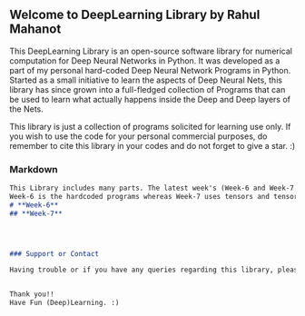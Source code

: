 ## Welcome to DeepLearning Library by Rahul Mahanot

This DeepLearning Library is an open-source software library for numerical computation for Deep Neural Networks in Python. It was developed as a part of my personal hard-coded Deep Neural Network Programs in Python.
Started as a small initiative to learn the aspects of Deep Neural Nets, this library has since grown into a full-fledged collection of Programs that can be used to learn what actually happens inside the Deep and Deep layers of the Nets.

This library is just a collection of programs solicited for learning use only. If you wish to use the code for your personal commercial purposes, do remember to cite this library in your codes and do not forget to give a star. :)

### Markdown

```markdown
This Library includes many parts. The latest week's (Week-6 and Week-7 as of now) is the one to be used for learning.
Week-6 is the hardcoded programs whereas Week-7 uses tensors and tensorflow DeepLearning Framework to do computations.
# **Week-6**
## **Week-7**




### Support or Contact

Having trouble or if you have any queries regarding this library, please drop a mail on [thecodeboxed@gmail.com](mailto:thecodeboxed@gmail.com) and I’ll help you sort it out.


Thank you!!
Have Fun (Deep)Learning. :)
